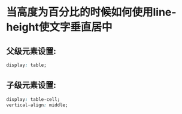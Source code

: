 # 当高度为百分比的时候如何使用line-height使文字垂直居中

## 父级元素设置:

``` css
display: table;
```

## 子级元素设置:

``` css
display: table-cell;
vertical-align: middle;
```